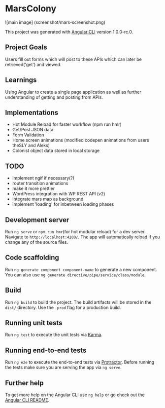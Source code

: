 # MarsColony
![main image] (screenshot/mars-screenshot.png)

This project was generated with [Angular CLI](https://github.com/angular/angular-cli) version 1.0.0-rc.0.

## Project Goals
Users fill out forms which will post to these APIs which can later be retrieved('get') and viewed.

## Learnings
Using Angular to create a single page application as well as further understanding of getting and posting from APIs.

## Implementations
* Hot Module Reload for faster workflow (npm run hmr)
* Get/Post JSON data
* Form Validation
* Home screen animations (modified codepen animations from users theSLY and Aleks)
* Colonist object data stored in local storage

## TODO
* implement ngif if necessary(?)
* router transition animations
* make it more prettier 
* WordPress integration with WP REST API (v2)
* integrate mars map as background 
* implement 'loading' for inbetween loading phases

## Development server
Run `ng serve` or `npm run hmr`(for hot modular reload) for a dev server. Navigate to `http://localhost:4200/`. The app will automatically reload if you change any of the source files.

## Code scaffolding

Run `ng generate component component-name` to generate a new component. You can also use `ng generate directive/pipe/service/class/module`.

## Build

Run `ng build` to build the project. The build artifacts will be stored in the `dist/` directory. Use the `-prod` flag for a production build.

## Running unit tests

Run `ng test` to execute the unit tests via [Karma](https://karma-runner.github.io).

## Running end-to-end tests

Run `ng e2e` to execute the end-to-end tests via [Protractor](http://www.protractortest.org/).
Before running the tests make sure you are serving the app via `ng serve`.

## Further help

To get more help on the Angular CLI use `ng help` or go check out the [Angular CLI README](https://github.com/angular/angular-cli/blob/master/README.md).
